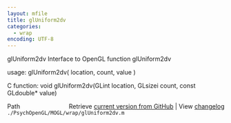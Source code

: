 ```yaml
---
layout: mfile
title: glUniform2dv
categories:
  - wrap
encoding: UTF-8
---
```


glUniform2dv  Interface to OpenGL function glUniform2dv  

usage:  glUniform2dv( location, count, value )  

C function:  void glUniform2dv(GLint location, GLsizei count, const GLdouble\* value)  


<div class="code_header" style="text-align:right;">
  <span style="float:left;">Path&nbsp;&nbsp;</span> <span class="counter">Retrieve <a href=
  "https://raw.github.com/Psychtoolbox-3/Psychtoolbox-3/beta/./PsychOpenGL/MOGL/wrap/glUniform2dv.m">current version from GitHub</a> | View <a href=
  "https://github.com/Psychtoolbox-3/Psychtoolbox-3/commits/beta/./PsychOpenGL/MOGL/wrap/glUniform2dv.m">changelog</a></span>
</div>
<div class="code">
  <code>./PsychOpenGL/MOGL/wrap/glUniform2dv.m</code>
</div>
